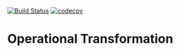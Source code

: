 [![Build Status](https://travis-ci.org/deamont66/operational-transformation.svg?branch=master)](https://travis-ci.org/deamont66/operational-transformation)
[![codecov](https://codecov.io/gh/deamont66/operational-transformation/branch/master/graph/badge.svg)](https://codecov.io/gh/deamont66/operational-transformation)

# Operational Transformation


